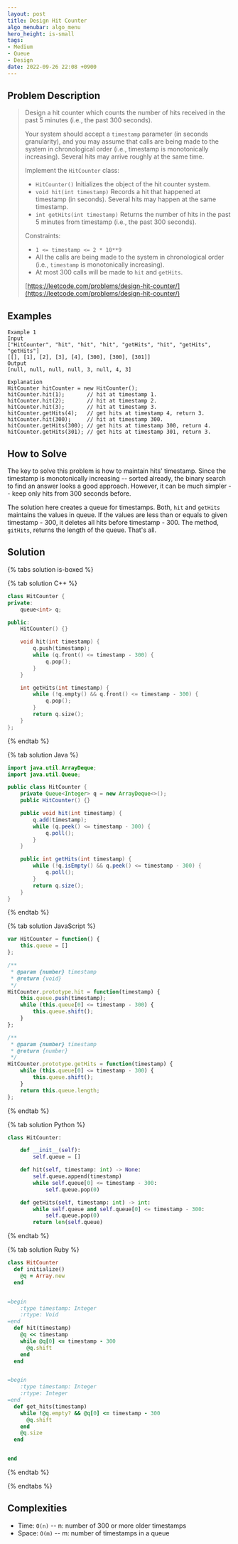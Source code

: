 ```yaml
---
layout: post
title: Design Hit Counter
algo_menubar: algo_menu
hero_height: is-small
tags:
- Medium
- Queue
- Design
date: 2022-09-26 22:08 +0900
---
```


## Problem Description
> Design a hit counter which counts the number of hits received in the past 5 minutes (i.e., the past 300 seconds).
>
> Your system should accept a `timestamp` parameter (in seconds granularity), and you may assume that
> calls are being made to the system in chronological order (i.e., timestamp is monotonically increasing).
> Several hits may arrive roughly at the same time.
>
> Implement the `HitCounter` class:
> - `HitCounter()` Initializes the object of the hit counter system.
> - `void hit(int timestamp)` Records a hit that happened at timestamp (in seconds). Several hits may happen at the same timestamp.
> - `int getHits(int timestamp)` Returns the number of hits in the past 5 minutes from timestamp (i.e., the past 300 seconds).
>
>
> Constraints:
> - `1 <= timestamp <= 2 * 10**9`
> - All the calls are being made to the system in chronological order (i.e., `timestamp` is monotonically increasing).
> - At most 300 calls will be made to `hit` and `getHits`.
>
> [https://leetcode.com/problems/design-hit-counter/](https://leetcode.com/problems/design-hit-counter/)

## Examples
```
Example 1
Input
["HitCounter", "hit", "hit", "hit", "getHits", "hit", "getHits", "getHits"]
[[], [1], [2], [3], [4], [300], [300], [301]]
Output
[null, null, null, null, 3, null, 4, 3]

Explanation
HitCounter hitCounter = new HitCounter();
hitCounter.hit(1);       // hit at timestamp 1.
hitCounter.hit(2);       // hit at timestamp 2.
hitCounter.hit(3);       // hit at timestamp 3.
hitCounter.getHits(4);   // get hits at timestamp 4, return 3.
hitCounter.hit(300);     // hit at timestamp 300.
hitCounter.getHits(300); // get hits at timestamp 300, return 4.
hitCounter.getHits(301); // get hits at timestamp 301, return 3.
```

## How to Solve
The key to solve this problem is how to maintain hits' timestamp.
Since the timestamp is monotonically increasing -- sorted already,
the binary search to find an answer looks a good approach.
However, it can be much simpler -- keep only hits from 300 seconds before.

The solution here creates a queue for timestamps.
Both, `hit` and `getHits` maintains the values in queue.
If the values are less than or equals to given timestamp - 300,
it deletes all hits before timestamp - 300.
The method, `gitHits`, returns the length of the queue. That's all.

## Solution

{% tabs solution is-boxed %}

{% tab solution C++ %}
```cpp
class HitCounter {
private:
    queue<int> q;

public:
    HitCounter() {}

    void hit(int timestamp) {
        q.push(timestamp);
        while (q.front() <= timestamp - 300) {
            q.pop();
        }
    }

    int getHits(int timestamp) {
        while (!q.empty() && q.front() <= timestamp - 300) {
            q.pop();
        }
        return q.size();
    }
};
```
{% endtab %}

{% tab solution Java %}
```java
import java.util.ArrayDeque;
import java.util.Queue;

public class HitCounter {
    private Queue<Integer> q = new ArrayDeque<>();
    public HitCounter() {}

    public void hit(int timestamp) {
        q.add(timestamp);
        while (q.peek() <= timestamp - 300) {
            q.poll();
        }
    }

    public int getHits(int timestamp) {
        while (!q.isEmpty() && q.peek() <= timestamp - 300) {
            q.poll();
        }
        return q.size();
    }
}
```
{% endtab %}

{% tab solution JavaScript %}
```js
var HitCounter = function() {
    this.queue = []
};

/**
 * @param {number} timestamp
 * @return {void}
 */
HitCounter.prototype.hit = function(timestamp) {
    this.queue.push(timestamp);
    while (this.queue[0] <= timestamp - 300) {
        this.queue.shift();
    }
};

/**
 * @param {number} timestamp
 * @return {number}
 */
HitCounter.prototype.getHits = function(timestamp) {
    while (this.queue[0] <= timestamp - 300) {
        this.queue.shift();
    }
    return this.queue.length;
};
```
{% endtab %}

{% tab solution Python %}
```python
class HitCounter:

    def __init__(self):
        self.queue = []

    def hit(self, timestamp: int) -> None:
        self.queue.append(timestamp)
        while self.queue[0] <= timestamp - 300:
            self.queue.pop(0)

    def getHits(self, timestamp: int) -> int:
        while self.queue and self.queue[0] <= timestamp - 300:
            self.queue.pop(0)
        return len(self.queue)
```
{% endtab %}

{% tab solution Ruby %}
```ruby
class HitCounter
  def initialize()
    @q = Array.new
  end


=begin
    :type timestamp: Integer
    :rtype: Void
=end
  def hit(timestamp)
    @q << timestamp
    while @q[0] <= timestamp - 300
      @q.shift
    end
  end


=begin
    :type timestamp: Integer
    :rtype: Integer
=end
  def get_hits(timestamp)
    while !@q.empty? && @q[0] <= timestamp - 300
      @q.shift
    end
    @q.size
  end


end
```
{% endtab %}

{% endtabs %}


## Complexities
- Time: `O(n)` -- n: number of 300 or more older timestamps
- Space: `O(m)` -- m: number of timestamps in a queue
